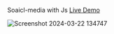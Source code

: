 Soaicl-media with Js [Live Demo](https://davit2605.github.io/Social-media/)

![Screenshot 2024-03-22 134747](https://github.com/Davit2605/Davit2605.github.io/assets/125227660/0883fbb6-1781-466c-8e13-678d0527f1be)

